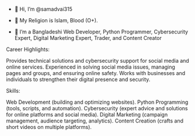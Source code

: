- 👋 Hi, I’m @samadvai315

- 🌱 My Religion is Islam, Blood (O+).
  
- 👀 I’m a Bangladeshi Web Developer, Python Programmer, Cybersecurity Expert, Digital Marketing Expert, Trader, and Content Creator

Career Highlights:

Provides technical solutions and cybersecurity support for social media and online services.
Experienced in solving social media issues, managing pages and groups, and ensuring online safety.
Works with businesses and individuals to strengthen their digital presence and security.

Skills:

Web Development (building and optimizing websites).
Python Programming (tools, scripts, and automation).
Cybersecurity (expert advice and solutions for online platforms and social media).
Digital Marketing (campaign management, audience targeting, analytics).
Content Creation (crafts and short videos on multiple platforms).
